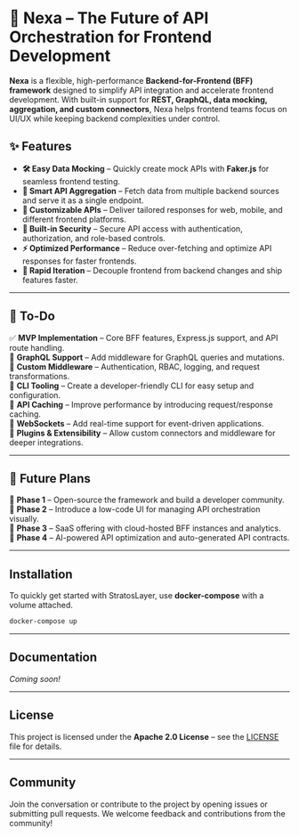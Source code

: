 # 🚀 Nexa – The Future of API Orchestration for Frontend Development  

**Nexa** is a flexible, high-performance **Backend-for-Frontend (BFF) framework** designed to simplify API integration and accelerate frontend development. With built-in support for **REST, GraphQL, data mocking, aggregation, and custom connectors**, Nexa helps frontend teams focus on UI/UX while keeping backend complexities under control.  

## ✨ Features  
- **🛠️ Easy Data Mocking** – Quickly create mock APIs with **Faker.js** for seamless frontend testing.  
- **📡 Smart API Aggregation** – Fetch data from multiple backend sources and serve it as a single endpoint.  
- **📱 Customizable APIs** – Deliver tailored responses for web, mobile, and different frontend platforms.  
- **🔐 Built-in Security** – Secure API access with authentication, authorization, and role-based controls.  
- **⚡ Optimized Performance** – Reduce over-fetching and optimize API responses for faster frontends.  
- **🚀 Rapid Iteration** – Decouple frontend from backend changes and ship features faster.  

---

## 📌 To-Do  
✅ **MVP Implementation** – Core BFF features, Express.js support, and API route handling.  
🔲 **GraphQL Support** – Add middleware for GraphQL queries and mutations.  
🔲 **Custom Middleware** – Authentication, RBAC, logging, and request transformations.  
🔲 **CLI Tooling** – Create a developer-friendly CLI for easy setup and configuration.  
🔲 **API Caching** – Improve performance by introducing request/response caching.  
🔲 **WebSockets** – Add real-time support for event-driven applications.  
🔲 **Plugins & Extensibility** – Allow custom connectors and middleware for deeper integrations.  

---

## 🔮 Future Plans  
📅 **Phase 1** – Open-source the framework and build a developer community.  
📅 **Phase 2** – Introduce a low-code UI for managing API orchestration visually.  
📅 **Phase 3** – SaaS offering with cloud-hosted BFF instances and analytics.  
📅 **Phase 4** – AI-powered API optimization and auto-generated API contracts.  

---

## Installation

To quickly get started with StratosLayer, use **docker-compose** with a volume attached.

```bash
docker-compose up
```

---

## Documentation

*Coming soon!*

---

## License

This project is licensed under the **Apache 2.0 License** – see the [LICENSE](./LICENSE) file for details.

---

## Community

Join the conversation or contribute to the project by opening issues or submitting pull requests. We welcome feedback and contributions from the community!
